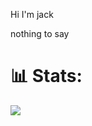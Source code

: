 Hi I'm jack

nothing to say

# 📊 Stats:
![](https://github-readme-streak-stats.herokuapp.com/?user=@j2a1ck&theme=dark&hide_border=false)<br/>

